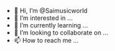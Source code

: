 - 👋 Hi, I’m @Saimusicworld
- 👀 I’m interested in ...
- 🌱 I’m currently learning ...
- 💞️ I’m looking to collaborate on ...
- 📫 How to reach me ...

<!---
Saimusicworld/Saimusicworld is a ✨ special ✨ repository because its `README.md` (this file) appears on your GitHub profile.
You can click the Preview link to take a look at your changes.
--->
